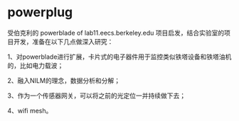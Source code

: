 # powerplug

受伯克利的 powerblade of lab11.eecs.berkeley.edu 项目启发，结合实验室的项目开发，准备在以下几点做深入研究：

1、对powerblade进行扩展，卡片式的电子器件用于监控类似铁塔设备和铁塔油机的，比如电力载波；

2、融入NILM的理念，数据分析和分解；

3、作为一个传感器网关，可以将之前的光定位一并持续做下去；

4、wifi mesh。

